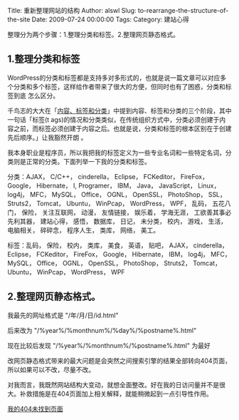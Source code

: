 Title: 重新整理网站的结构
Author: alswl
Slug: to-rearrange-the-structure-of-the-site
Date: 2009-07-24 00:00:00
Tags: 
Category: 建站心得

整理分为两个步骤：1.整理分类和标签。2.整理网页静态格式。

## 1.整理分类和标签

WordPress的分类和标签都是支持多对多形式的，也就是说一篇文章可以对应多个分类和多个标签，这样给作者带来了很大的方便，但同时也有了困惑，分类和标签到底
怎么区分。

千鸟志的大大在「[内容、标签和分类](http://blog.rexsong.com/?p=975)」中提到内容、标签和分类的三个阶段，其中一句话「标签(t
ags)的情况和分类类似，在传统组织方式中，分类必须创建于内容之前，而标签必须创建于内容之后。也就是说，分类和标签的根本区别在于创建先后顺序。」让我豁然开朗
。

我本身职业是程序员，所以我把我的标签定义为一些专业名词和一些特定名词，分类则是正常的分类。下面列举一下我的分类和标签。

分类：AJAX， C/C++， cinderella， Eclipse， FCKeditor， FireFox， Google， Hibernate， I,
Programer， IBM， Java， JavaScript， Linux， log4j， MFC， MySQL， Office， OGNL，
OpenSSL， PhotoShop， SSL， Struts2， Tomcat， Ubuntu， WinPcap， WordPress， WPF， 乱码，
五花八门， 保险， 关注互联网， 动漫， 友情链接， 娱乐着， 学海无涯， 工欲善其事必先利其器， 建站心得， 感悟， 数据库， 日记， 未分类， 校内，
游戏， 生活， 电脑相关， 碎碎念， 程序人生， 类库， 网络， 美工。

标签：乱码， 保险， 校内， 类库， 美食， 英语， 贴吧， AJAX， cinderella， Eclipse， FCKeditor， FireFox，
Google， Hibernate， IBM， log4j， MFC， MySQL， Office， OGNL， OpenSSL， PhotoShop，
Struts2， Tomcat， Ubuntu， WinPcap， WordPress， WPF

## 2.整理网页静态格式。

我最先的网址格式是 "/年/月/日/id.html"

后来改为 "/%year%/%monthnum%/%day%/%postname%.html"

现在比较后发现 "/%year%/%monthnum%/%postname%.html" 为最好

改网页静态格式带来的最大问题是会突然之间搜索引擎的结果全部转向404页面，所以如果可以不改，尽量不改。

对我而言，我既然网站结构大变动，就想全面整改。好在我的日访问量并不是很大。补救措施是在404页面加上相关解释，就能稍微起到一点引导性作用。

[我的404未找到页面](http://log4d.com/404.html)

